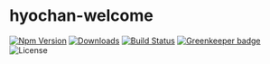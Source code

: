 # hyochan-welcome
[![Npm Version](http://img.shields.io/npm/v/hyochan-welcome.svg?style=flat-square)](https://npmjs.org/package/hyochan-welcome)
[![Downloads](http://img.shields.io/npm/dm/hyochan-welcome.svg?style=flat-square)](https://npmjs.org/package/hyochan-welcome)
[![Build Status](https://travis-ci.com/hyochan/hyochan-welcome.svg?branch=master)](https://travis-ci.com/hyochan/hyochan-welcome) [![Greenkeeper badge](https://badges.greenkeeper.io/hyochan/hyochan-welcome.svg)](https://greenkeeper.io/)
![License](http://img.shields.io/npm/l/hyochan-welcome.svg?style=flat-square)

